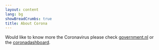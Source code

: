 ```yaml
---
layout: content
lang: bg
showBreadCrumbs: true
title: About Corona
---
```




Would like to know more the Coronavirus please check [government.nl](https://www.government.nl/) or the [coronadashboard](https://coronadashboard.rijksoverheid.nl).
